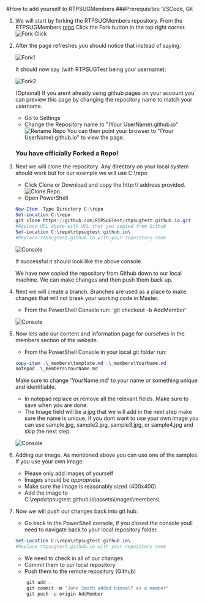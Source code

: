 #How to add yourself to RTPSUGMembers
###Prerequisites: VSCode, Git
1. We will start by forking the RTPSUGMembers repository. From the RTPSUGMembers [repo](https://github.com/RTPSUGMembers/rtpsugmembers.github.io) Click the Fork button in the top right corner.
![Fork Click](https://github.com/RTPSUGMembers/rtpsugmembers.github.io/blob/master/assets/images/readme/Capture1.PNG)
2. After the page refreshes you should notice that instead of saying:

    ![Fork1](https://github.com/RTPSUGMembers/rtpsugmembers.github.io/raw/master/assets/images/readme/fork1.png)

    It should now say (with RTPSUGTest being your username):

    ![Fork2](https://github.com/RTPSUGMembers/rtpsugmembers.github.io/raw/master/assets/images/readme/fork2.png)

    (Optional) If you arent already using github pages on your account you can preview this page by changing the repository name to match your username.
    - Go to Settings
    - Change the Repository name to "(Your UserName).github.io"
    ![Rename Repo](https://github.com/RTPSUGMembers/rtpsugmembers.github.io/raw/master/assets/images/readme/Capture2.png)
You can then point your browser to "(Your UserName).github.io" to view the page.

    ### You have officially Forked a Repo!

3. Next we will clone the repository. Any directory on your local system should work but for our example we will use C:\repo
    - Click Clone or Download and copy the http:// address provided.
    ![Clone Repo](https://github.com/RTPSUGMembers/rtpsugmembers.github.io/raw/master/assets/images/readme/Capture3.png)
    - Open PowerShell

    ```powershell
    New-Item -Type Directory C:\repo
    Set-Location C:\repo
    git clone https://github.com/RTPSUGTest/rtpsugtest.github.io.git
    #Replace URL above with URL that you copied from Github
    Set-Location C:\repo\rtpsugtest.github.io\
    #Replace rtpsugtest.github.io with your repository name
    ```

    ![Console](https://github.com/RTPSUGMembers/rtpsugmembers.github.io/raw/master/assets/images/readme/console1.png)

    If successful it should look like the above console.
    
    We have now copied the repository from Github down to our local machine. We can make changes and then push them back up.

4. Next we will create a branch. Branches are used as a place to make changes that will not break your working code in Master.

    - From the PowerShell Console run:
    `git checkout -b AddMember'

    ![Console](https://github.com/RTPSUGMembers/rtpsugmembers.github.io/raw/master/assets/images/readme/console2.png)

5. Now lets add our content and information page for ourselves in the members section of the website.
    - From the PowerShell Console in your local git folder run:
    ```powershell
    copy-item .\_members\template.md .\_members\YourName.md
    notepad .\_members\YourName.md
    ```
    Make sure to change 'YourName.md' to your name or something unique and identifiable.

    - In notepad replace or remove all the relevant fields. Make sure to save when you are done.
    - The Image field will be a jpg that we will add in the next step make sure the name is unique, if you dont want to use your own image you can use sample.jpg, sample2.jpg, sample3.jpg, or sample4.jpg and skip the next step.

    ![Console](https://github.com/RTPSUGMembers/rtpsugmembers.github.io/raw/master/assets/images/readme/notepad1.png)

6. Adding our image. As mentioned above you can use one of the samples. If you use your own image:
    - Please only add images of yourself
    - Images should be *appropriate*
    - Make sure the image is reasonably sized (400x400)
    - Add the image to C:\repo\rtpsugtest.github.io\assets\images\members\
7. Now we will push our changes back into git hub.

    - Go back to the PowerShell console, if you closed the console youll need to navigate back to your local repository folder.

    ```powershell
    Set-Location C:\repo\rtpsugtest.github.io\
    #Replace rtpsugtest.github.io with your repository name
    ```
    - We need to check in all of our changes
    - Commit them to our local repository
    - Push them to the remote repository (Github)

    ```powershell
        git add .
        git commit -m "John Smith added himself as a member"
        git push -u origin AddMember
    ```

